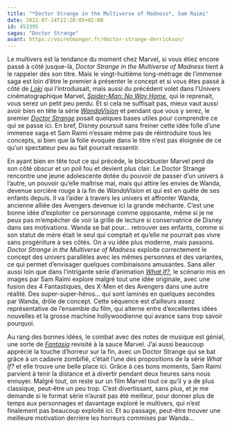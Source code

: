 ```yaml
---
title: "*Doctor Strange in the Multiverse of Madness*, Sam Raimi"
date: 2022-07-14T22:20:05+02:00
id: 453395 
sagas: "Doctor Strange"
avant: https://voiretmanger.fr/doctor-strange-derrickson/
---
```


Le multivers est la tendance du moment chez Marvel, si vous étiez encore passé à côté jusque-là, *Doctor Strange in the Multiverse of Madness* tient à le rappeler dès son titre. Mais le vingt-huitième long-métrage de l’immense saga est loin d’être le premier à présenter le concept et si vous êtes passé à côté de [*Loki*](https://voiretmanger.fr/loki-waldron-disney/) qui l’introduisait, mais aussi du précédent volet dans l’Univers cinématographique Marvel, [*Spider-Man: No Way Home*](https://nicolasfurno.fr/film/spider-man-no-way-home-watts/), qui le reprenait, vous serez un petit peu perdu. Et si cela ne suffisait pas, mieux vaut aussi avoir bien en tête la série [*WandaVision*](https://voiretmanger.fr/wandavision-schaeffer-disney/) et pendant que vous y serez, le premier [*Doctor Strange*](https://voiretmanger.fr/doctor-strange-derrickson/) posait quelques bases utiles pour comprendre ce qui se passe ici. En bref, Disney poursuit sans freiner cette idée folle d’une immense saga et Sam Raimi n’essaie même pas de réintroduire tous les concepts, si bien que la folie évoquée dans le titre n’est pas éloignée de ce qu’un spectateur peu au fait pourrait ressentir.

En ayant bien en tête tout ce qui précède, le blockbuster Marvel perd de son côté obscur et un poil fou et devient plus clair. Le Doctor Strange rencontre une jeune adolescente dotée du pouvoir de passer d’un univers à l’autre, un pouvoir qu’elle maîtrise mal, mais qui attire les envies de Wanda, devenue sorcière rouge à la fin de *WandaVision* et qui est en quête de ses enfants depuis. Il va l’aider à travers les univers et affronter Wanda, ancienne alliée des Avengers devenue ici la grande méchante. C’est une bonne idée d’exploiter ce personnage comme opposante, même si je ne peux pas m’empêcher de voir la grille de lecture si conservatrice de Disney dans ses motivations. Wanda se bat pour… retrouver ses enfants, comme si son statut de mère était le seul qui comptait et qu’elle ne pourrait pas vivre sans progéniture à ses côtés. On a vu idée plus moderne, mais passons. *Doctor Strange in the Multiverse of Madness* exploite correctement le concept des univers parallèles avec les mêmes personnes et des variantes, ce qui permet d’envisager quelques combinaisons amusantes. Sans aller aussi loin que dans l’intrigante série d’animation [*What If?*](https://nicolasfurno.fr/serie/what-if-disney+/), le scénario mis en images par Sam Raimi explore malgré tout une idée originale, avec une fusion des 4 Fantastiques, des X-Men et des Avengers dans une autre réalité. Des super-super-héros… qui sont laminés en quelques secondes par Wanda, drôle de concept. Cette séquence est d’ailleurs assez représentative de l’ensemble du film, qui alterne entre d’excellentes idées nouvelles et la grosse machine hollywoodienne qui avance sans trop savoir pourquoi. 

Au rang des bonnes idées, le combat avec des notes de musique est génial, une sorte de [*Fantasia*](https://voiretmanger.fr/fantasia-sharpsteen/) revisité à la sauce Marvel. J’ai aussi beaucoup apprécié la touche d’horreur sur la fin, avec un Doctor Strange qui se bat grâce à un cadavre zombifié, c’était l’une des propositions de la série *What If?* et elle trouve une belle place ici. Grâce à ces bons moments, Sam Raimi parvient à tenir la distance et à divertir pendant deux heures sans nous ennuyer. Malgré tout, on reste sur un film Marvel tout ce qu’il y a de plus classique, peut-être un peu trop. C’est divertissant, sans plus, et je me demande si le format série n’aurait pas été meilleur, pour donner plus de temps aux personnages et davantage exploré le multivers, qui n’est finalement pas beaucoup exploité ici. Et au passage, peut-être trouver une meilleure motivation derrière les horreurs commises par Wanda…
